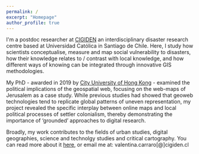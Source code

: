 ```yaml
---
permalink: /
excerpt: "Homepage"
author_profile: true
---
```


I'm a postdoc researcher at [CIGIDEN](http://www.cigiden.cl/en/home/) an interdisciplinary disaster research centre based at Universidad Católica in Santiago de Chile. Here, I study how scientists conceptualise, measure and map social vulnerability to disasters, how their knowledge relates to / contrast with local knowledge, and how different ways of knowing can be integrated through innovative GIS methodologies.

My PhD - awarded in 2019 by [City University of Hong Kong](https://www.cityu.edu.hk/) - examined the political implications of the geospatial web, focusing on the web-maps of Jerusalem as a case study. While previous studies had showed that geoweb technologies tend to replicate global patterns of uneven representation, my project revealed the specific interplay between online maps and local political processes of settler colonialism, thereby demonstrating the importance of ‘grounded’ approaches to digital research.

Broadly, my work contributes to the fields of urban studies, digital geographies, science and technolgy studies and critical cartography. You can read more about it [here](https://vcarraro.com//about), or email me at: valentina.carraro[@]cigiden.cl
